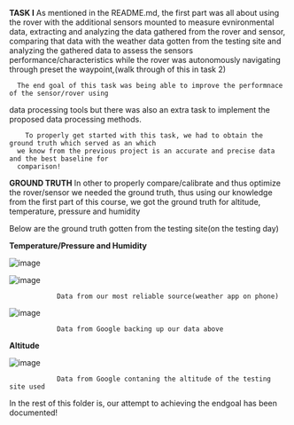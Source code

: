 **TASK I**
      As mentioned in the README.md, the first part was all about using the rover with the additional
   sensors mounted to measure evnironmental data, extracting and analyzing the data gathered from the
   rover and sensor, comparing that data with the weather data gotten from the testing site and analyzing the
   gathered data to assess the sensors performance/characteristics while the rover was autonomously 
   navigating through preset the waypoint,(walk through of this in task 2)

      The end goal of this task was being able to improve the performnace of the sensor/rover using 
   data processing tools but there was also an extra task to implement the proposed data processing
   methods. 
 
        To properly get started with this task, we had to obtain the ground truth which served as an which
      we know from the previous project is an accurate and precise data and the best baseline for
      comparison!

**GROUND TRUTH** 
   In other to properly compare/calibrate and thus optimize the rover/sensor we needed the ground truth, 
thus using our knowledge from the first part of this course, we got the ground truth for altitude, 
temperature, pressure and humidity 

 Below are the ground truth gotten from the testing site(on the testing day)

**Temperature/Pressure and Humidity**

![image](https://github.com/Tomiwa2/MRE320_MarsRover/assets/49229168/d7f64bf0-d354-4167-b8fa-6a81d0bee262)



![image](https://github.com/Tomiwa2/MRE320_MarsRover/assets/49229168/80f2f9e6-8af6-4937-99e7-38bdb8a09712)


                Data from our most reliable source(weather app on phone)

![image](https://github.com/Tomiwa2/MRE320_MarsRover/assets/49229168/af996e34-e183-4200-8f65-06c4edebbf07)

                Data from Google backing up our data above 
                
**Altitude**

![image](https://github.com/Tomiwa2/MRE320_MarsRover/assets/49229168/b6cb9046-2b4b-487a-bf2a-2c91564c1d6b)


                Data from Google contaning the altitude of the testing site used 

In the rest of this folder is, our attempt to achieving the endgoal has been documented!
